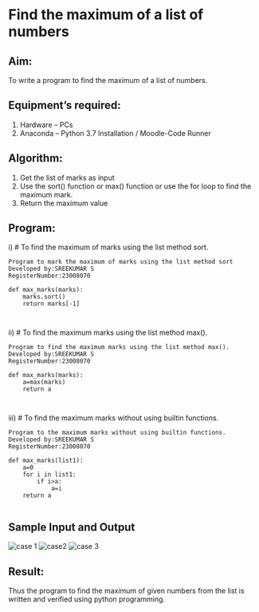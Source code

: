 # Find the maximum of a list of numbers
## Aim:
To write a program to find the maximum of a list of numbers.
## Equipment’s required:
1.	Hardware – PCs
2.	Anaconda – Python 3.7 Installation / Moodle-Code Runner
## Algorithm:
1.	Get the list of marks as input
2.	Use the sort() function or max() function or use the for loop to find the maximum mark.
3.	Return the maximum value
## Program:

i)	# To find the maximum of marks using the list method sort.
```
Program to mark the maximum of marks using the list method sort
Developed by:SREEKUMAR S
RegisterNumber:23008070

def max_marks(marks):
    marks.sort()
    return marks[-1]



```

ii)	# To find the maximum marks using the list method max().
```
Program to find the maximum marks using the list method max().
Developed by:SREEKUMAR S
RegisterNumber:23008070

def max_marks(marks):
    a=max(marks)
    return a



```

iii) # To find the maximum marks without using builtin functions.
```
Program to the maximum marks without using builtin functions.
Developed by:SREEKUMAR S
RegisterNumber:23008070

def max_marks(list1):
    a=0
    for i in list1:
        if i>a:
            a=i
    return a


```
## Sample Input and Output
![case 1](https://github.com/guru14789/FindMaximum/assets/151705853/8916cf5b-fd4d-4353-bb3d-a0feaab1299e)
![case2](https://github.com/guru14789/FindMaximum/assets/151705853/40f5cc2c-a793-478b-89f9-2d8cc9c606cc)
![case 3](https://github.com/guru14789/FindMaximum/assets/151705853/a34b85b0-5d12-4930-b57e-706448a61823)

## Result:
Thus the program to find the maximum of given numbers from the list is written and verified using python programming.
